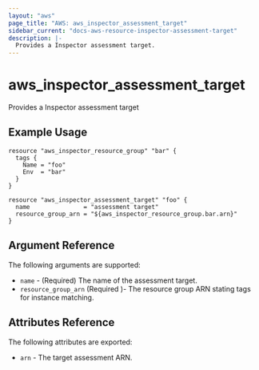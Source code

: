 ```yaml
---
layout: "aws"
page_title: "AWS: aws_inspector_assessment_target"
sidebar_current: "docs-aws-resource-inspector-assessment-target"
description: |-
  Provides a Inspector assessment target.
---
```


# aws\_inspector\_assessment\_target

Provides a Inspector assessment target

## Example Usage

```hcl
resource "aws_inspector_resource_group" "bar" {
  tags {
    Name = "foo"
    Env  = "bar"
  }
}

resource "aws_inspector_assessment_target" "foo" {
  name               = "assessment target"
  resource_group_arn = "${aws_inspector_resource_group.bar.arn}"
}
```

## Argument Reference

The following arguments are supported:

* `name` - (Required) The name of the assessment target.
* `resource_group_arn` (Required )- The resource group ARN stating tags for instance matching.

## Attributes Reference

The following attributes are exported:

* `arn` - The target assessment ARN.
